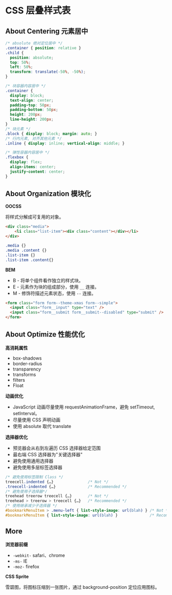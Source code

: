 # CSS 层叠样式表

## About Centering 元素居中

```css
/* absolute 绝对定位居中 */
.container { position: relative }
.child { 
  position: absolute; 
  top: 50%; 
  left: 50%;
  transform: translate(-50%, -50%);
}

/* 块容器内容居中 */
.container { 
  display: block;
  text-align: center;
  padding-top: 50px;
  padding-bottom: 50px;
  height: 200px; 
  line-height: 200px; 
} 
/* 块元素 */
.block { display: block; margin: auto; }
/* 行内元素, 对齐其他元素 */
.inline { display: inline; vertical-align: middle; }

/* 弹性容器内容居中 */
.flexbox { 
  display: flex;
  align-items: center;
  justify-content: center; 
}
```

## About Organization 模块化

**OOCSS** 

将样式分解成可复用的对象。

```html
<div class="media">
	<li class="list-item"><div class="content"></div></li>	
</div>
```
```css
.media {}
.media .content {}
.list-item {}
.list-item .content{}
```

**BEM**

- B - 将单个组件看作独立的样式块。
- E - 元素作为块的组成部分，使用 `__` 连接。
- M - 修饰符描述元素状态，使用 `--` 连接。

```html
<form class="form form--theme-xmas form--simple">
  <input class="form__input" type="text" />
  <input class="form__submit form__submit--disabled" type="submit" />
</form>
```

## About Optimize 性能优化

**高消耗属性**

- box-shadows
- border-radius
- transparency
- transforms
- filters
- Float

**动画优化**

- JavaScript 动画尽量使用 requestAnimationFrame，避免 setTimeout, setInterval。
- 尽量使用 CSS 声明动画
- 使用 absolute 取代 translate 

**选择器优化**

- 预览器会从右到左遍历 CSS 选择器给定范围
- 最右端 CSS 选择器为"关键选择器"
- 避免使用通用选择器
- 避免使用多层标签选择器

```css
/* 避免使用标签限制 Class */
treecell.indented {…}               /* Not */
.treecell-indented {…}              /* Recommended */
/* 避免使用子选择器*/
treehead treerow treecell {…}       /* Not */
treehead > treerow > treecell {…}   /* Recommended */
/* 使用继承减少子选择器 */
#bookmarkMenuItem > .menu-left { list-style-image: url(blah) } /* Not */
#bookmarkMenuItem { list-style-image: url(blah) }              /* Recommended */
```

## More

**浏览器前缀**

- `-webkit-` safari、chrome
- `-ms-` IE
- `-moz-` firefox

**CSS Sprite**

雪碧图，将图标压缩到一张图片，通过 background-position 定位应用图标。